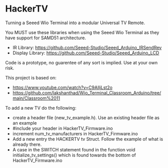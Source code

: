 # HackerTV
 Turning a Seeed Wio Terminal into a modular Universal TV Remote.
 
 You MUST use these libraries when using the Seeed Wio Terminal as they have support for SAMD51 architecture.
 
- IR Library: https://github.com/Seeed-Studio/Seeed_Arduino_IRSendRev
- Display Library: https://github.com/Seeed-Studio/Seeed_Arduino_LCD
 
 Code is a prototype, no guarentee of any sort is implied. Use at your own risk.
 
This project is based on:
 - https://www.youtube.com/watch?v=C9AlljLst2o
 - https://github.com/lakshanthad/Wio_Terminal_Classroom_Arduino/tree/main/Classroom%2011


To add a new TV do the following:

- create a header file (new_tv_example.h).  Use an existing header file as an example
- #include your header in HackerTV_Firmware.ino
- increment num_tv_manufacturers in HackerTV_Firmware.ino
- Add a new entry the HACKERTV tv Struct.  Follow the example of what is already there.
- A case in the SWITCH statement found in the function void initialize_tv_settings() which is found towards the bottom of HackerTV_Firmware.ino
